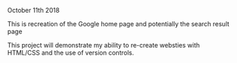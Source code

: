 October 11th 2018

This is recreation of the Google home page and potentially the search result page

This project will demonstrate my ability to re-create websties with HTML/CSS and the use of version controls.

